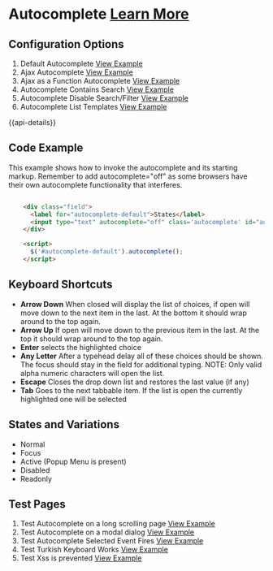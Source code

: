 # Autocomplete  [Learn More](https://soho.infor.com/index.php?p=component/autocomplete)

## Configuration Options

1. Default Autocomplete [View Example]( ../components/autocomplete/example-index)
2. Ajax Autocomplete [View Example]( ../components/autocomplete/example-ajax)
3. Ajax as a Function Autocomplete  [View Example]( ../components/autocomplete/example-ajax-as-function)
4. Autocomplete Contains Search [View Example]( ../components/autocomplete/example-contains)
5. Autocomplete Disable Search/Filter [View Example]( ../components/autocomplete/example-no-filtering)
6. Autocomplete List Templates [View Example]( ../components/autocomplete/example-templates)

{{api-details}}

## Code Example

This example shows how to invoke the autocomplete and its starting markup. Remember to add autocomplete="off" as some browsers have their own autocomplete functionality that interferes.

```html

    <div class="field">
      <label for="autocomplete-default">States</label>
      <input type="text" autocomplete="off" class='autocomplete' id="autocomplete-default">
    </div>

    <script>
      $('#autocomplete-default').autocomplete();
    </script>


```

## Keyboard Shortcuts

- **Arrow Down** When closed will display the list of choices, if open will move down to the next item in the last. At the bottom it should wrap around to the top again.
- **Arrow Up** If open will move down to the previous item in the last. At the top it should wrap around to the top again.
- **Enter** selects the highlighted choice
- **Any Letter** After a typehead delay all of these choices should be shown. The focus should stay in the field for additional typing. NOTE: Only valid alpha numeric characters will open the list.
- **Escape** Closes the drop down list and restores the last value (if any)
- **Tab** Goes to the next tabbable item. If the list is open the currently highlighted one will be selected

## States and Variations

- Normal
- Focus
- Active (Popup Menu is present)
- Disabled
- Readonly

## Test Pages

1. Test Autocomplete on a long scrolling page [View Example]( ../components/autocomplete/test-longpage-modal)
2. Test Autocomplete on a modal dialog [View Example]( ../components/autocomplete/test-modal-autocomplete)
3. Test Autocomplete Selected Event Fires  [View Example]( ../components/autocomplete/test-selected-event)
4. Test Turkish Keyboard Works [View Example]( ../components/autocomplete/test-turkish-filters)
5. Test Xss is prevented [View Example]( ../components/autocomplete/test-xss-security)
